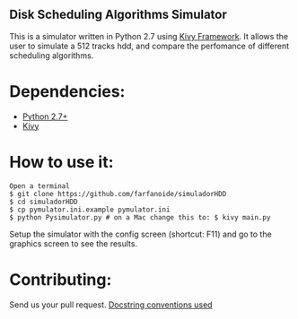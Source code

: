 ## Disk Scheduling Algorithms Simulator


This is a simulator written in Python 2.7 using [Kivy Framework](http://kivy.org/#home). 
It allows the user to simulate a 512 tracks hdd, and compare the perfomance of different scheduling algorithms.

Dependencies:
=============
* [Python 2.7+](http://www.python.org/)
* [Kivy](http://kivy.org/docs/gettingstarted/installation.html)

How to use it:
=============
    Open a terminal
    $ git clone https://github.com/farfanoide/simuladorHDD
    $ cd simuladorHDD
    $ cp pymulator.ini.example pymulator.ini
    $ python Pysimulator.py # on a Mac change this to: $ kivy main.py

Setup the simulator with the config screen (shortcut: F11) and go to the graphics screen to see the results.


Contributing:
=============
Send us your pull request.
[Docstring conventions used](http://www.python.org/dev/peps/pep-0257/)

